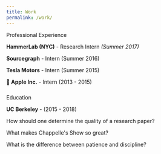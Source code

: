 ```yaml
---
title: Work
permalink: /work/
---
```


<div class = "bookContainer">
<p>Professional Experience</p>
<p><b>HammerLab (NYC)</b> - Research Intern <i>(Summer 2017)</i></p>
<p><b>Sourcegraph</b> - Intern (Summer 2016)</p>
<p><b>Tesla Motors</b> - Intern (Summer 2015)</p>
<p><b>  Apple Inc.</b> - Intern (2013 - 2015)</p>
<p style="padding-top: 10px;">Education</p>
<p><b>UC Berkeley</b> - (2015 - 2018)</p>
<p>How should one determine the quality of a research paper?</p>
<p>What makes Chappelle's Show so great?</p>
<p>What is the difference between patience and discipline?</p>
</div>